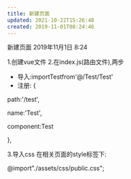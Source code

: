 ```yaml
---
title: 新建页面
updated: 2021-10-22T15:26:48
created: 2019-11-01T08:24:46
---
```


新建页面
2019年11月1日
8:24

1.创建vue文件
2.在index.js(路由文件),两步
- 导入:importTestfrom'@/Test/Test'
- 注册:
{

path:'/test',

name:'Test',

component:Test

},

3.导入css
在相关页面的style标签下:

@import"./assets/css/public.css";
